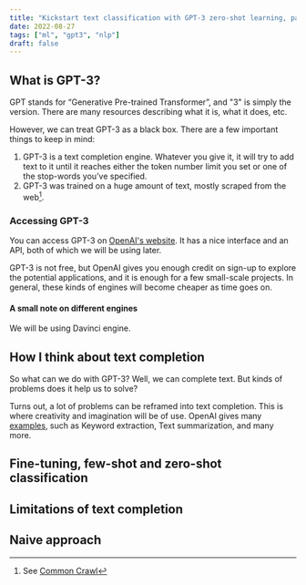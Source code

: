 ```yaml
---
title: "Kickstart text classification with GPT-3 zero-shot learning, part 1"
date: 2022-08-27
tags: ["ml", "gpt3", "nlp"]
draft: false
---
```


## What is GPT-3?

GPT stands for “Generative Pre-trained Transformer”, and "3" is simply the version. There are many resources describing what it is, what it does, etc. <!--TODO List resources--> 

However, we can treat GPT-3 as a black box. There are a few important things to keep in mind:

1. GPT-3 is a text completion engine. Whatever you give it, it will try to add text to it until it reaches either the token number limit you set or one of the stop-words you’ve specified.
2. GPT-3 was trained on a huge amount of text, mostly scraped from the web[^1].
[^1]: See [Common Crawl](https://commoncrawl.org/)

### Accessing GPT-3
You can access GPT-3 on [OpenAI's website](https://beta.openai.com/). It has a nice interface and an API, both of which we will be using later.

GPT-3 is not free, but OpenAI gives you enough credit on sign-up to explore the potential applications, and it is enough for a few small-scale projects. In general, these kinds of engines will become cheaper as time goes on.

#### A small note on different engines

We will be using Davinci engine.

## How I think about text completion

So what can we do with GPT-3? Well, we can complete text. But kinds of problems does it help us to solve?

Turns out, a lot of problems can be reframed into text completion. This is where creativity and imagination will be of use. OpenAI gives many [examples](https://beta.openai.com/examples), such as Keyword extraction, Text summarization, and many more.

## Fine-tuning, few-shot and zero-shot classification

## Limitations of text completion

## Naive approach